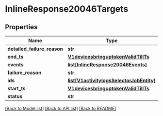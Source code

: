 # InlineResponse20046Targets

## Properties
Name | Type | Description | Notes
------------ | ------------- | ------------- | -------------
**detailed_failure_reason** | **str** |  | [optional] 
**end_ts** | [**V1devicesbringuptokenValidTillTs**](V1devicesbringuptokenValidTillTs.md) |  | [optional] 
**events** | [**list[InlineResponse20046Events]**](InlineResponse20046Events.md) |  | [optional] 
**failure_reason** | **str** |  | [optional] 
**ids** | [**list[V1activitylogsSelectorJobEntity]**](V1activitylogsSelectorJobEntity.md) |  | [optional] 
**start_ts** | [**V1devicesbringuptokenValidTillTs**](V1devicesbringuptokenValidTillTs.md) |  | [optional] 
**status** | **str** |  | [optional] 

[[Back to Model list]](../README.md#documentation-for-models) [[Back to API list]](../README.md#documentation-for-api-endpoints) [[Back to README]](../README.md)

